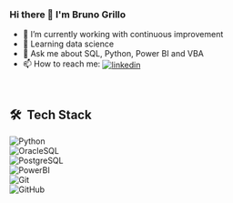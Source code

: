 ### Hi there 👋 I'm Bruno Grillo

- 🔭 I’m currently working with continuous improvement
- 🌱 Learning data science
- 💬 Ask me about SQL, Python, Power BI and VBA
- 📫 How to reach me: <a href="https://linkedin.com/in/brunocardozogrillo" target="_blank">
  <img align="center" src="https://img.shields.io/badge/-Bruno%20Grillo-05122A?style=flat&logo=linkedin" alt="linkedin"/>
</a>

<br>

## 🛠 &nbsp;Tech Stack

![Python](https://img.shields.io/badge/-Python-05122A?style=flat&logo=Python)&nbsp;<br>
![OracleSQL](https://img.shields.io/badge/-OracleSQL-05122A?style=flat&logo=ORACLE)&nbsp;<br>
![PostgreSQL](https://img.shields.io/badge/-PostgreSQL-05122A?style=flat&logo=postgresql)&nbsp;<br>
![PowerBI](https://img.shields.io/badge/-PowerBI-05122A?style=flat&logo=powerbi)&nbsp;<br>
![Git](https://img.shields.io/badge/-Git-05122A?style=flat&logo=git)&nbsp;<br>
![GitHub](https://img.shields.io/badge/-GitHub-05122A?style=flat&logo=github)&nbsp;

<br><br>
